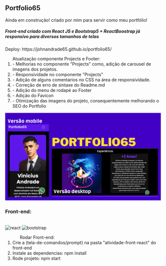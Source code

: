 ﻿## Portfolio65
<p>Ainda em construção! criado por mim para servir como meu portfólio!</p>
<h5>Front-end criado com React JS e Bootstrap5 + ReactBoostrap já responsivo para diversos tamanhos de telas</h5>
<p>Deploy: https://johnandrade65.github.io/portfolio65/</p>

<ol>Atualização componente Projects e Footer:
  <li>- Melhorias no componente "Projects" como, adição de carousel de imagens dos projetos.</li>
  <li>- Responsividade no componente "Projects"</li>
  <li>- Adição de alguns comentarios no CSS na área de responsividade.</li>
  <li>- Correção de erro de sintaxe do Readme.md</li>
  <li>- Adição do menu de rodapé ao Footer</li>
  <li>- Adição do Favicon</li>
  <li>- Otimização das imagens do projeto, consequentemente melhorando o SEO do Portfolio</li>
</ol>
<img src="./src/images/readme.png" alt="Screen Capture">
<div>
  <h3>Front-end:</h3>
  <div style="display: inline_block"><br/>
    <img alt="react" src="https://img.shields.io/badge/React-20232A?style=for-the-badge&logo=react&logoColor=61DAFB"/>
    <img alt="bootstrap" src="https://img.shields.io/badge/Bootstrap-563D7C?style=for-the-badge&logo=bootstrap&logoColor=white"/>
  </div>
</div>
<ol>
<ol>Rodar Front-end:</ol>
  <li>Crie a (tela-de-comandos/prompt) na pasta "atividade-front-react" do front-end</li>
  <li>Instale as dependencias: npm install</li>
  <li>Rode projeto: npm start</li>
</ol>

